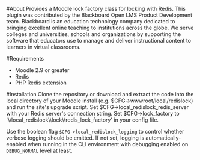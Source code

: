 #About
Provides a Moodle lock factory class for locking with Redis. This plugin was contributed by the Blackboard Open LMS Product Development team.  Blackboard is an education technology company dedicated to bringing excellent online teaching to institutions across the globe.  We serve colleges and universities, schools and organizations by supporting the software that educators use to manage and deliver instructional content to learners in virtual classrooms.

#Requirements
* Moodle 2.9 or greater
* Redis
* PHP Redis extension

#Installation
Clone the repository or download and extract the code into the local directory of your Moodle install (e.g. $CFG->wwwroot/local/redislock) and run the site's upgrade script. Set $CFG->local_redislock_redis_server with your Redis server's connection string. Set $CFG->lock_factory to '\\\\local_redislock\\\\lock\\\\redis_lock_factory' in your config file.

Use the boolean flag `$CFG->local_redislock_logging` to control whether verbose
logging should be emitted. If not set, logging is automatically-enabled when running
in the CLI environment with debugging enabled on `DEBUG_NORMAL` level at least.
